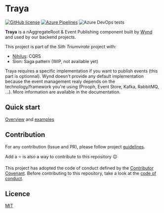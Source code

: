 # Traya

[![GitHub license](https://img.shields.io/badge/license-MIT-blue.svg)](LICENSE)
[![Azure Pipelines](https://img.shields.io/azure-devops/build/pontoreausylvain/75e3bd3f-37cc-4383-9c61-c82efc276085/3)](https://dev.azure.com/pontoreausylvain/Traya/_build?definitionId=3)
![Azure DevOps tests](https://img.shields.io/azure-devops/tests/pontoreausylvain/traya/3)

**Traya** is a nAggregateRoot & Event Publishing component built by [Wynd](https://www.wynd.eu) and used by our backend projects.

This project is part of the _Sith Triumvirate_ project with:
- [Nihilus](https://github.com/Wynd-Lab/nihilus): CQRS
- Sion: Saga pattern (WIP, not available yet)

Traya requires a specific implementation if you want to publish events (this part is optionnal). Wynd doesn't provide any default implementation because the event management realy depends on the technology/framework you're using (Prooph, Event Store, Kafka, RabbitMQ, ...). More information are available in the documentation.

## Quick start

[Overview](/doc/README.md) and [examples](/examples)

## Contribution

For any contribution (Issue and PR), please follow project [guidelines](CONTRIBUTING.md). 

Add a ⭐️ is also a way to contribute to this repository 😉

This project has adopted the code of conduct defined by the [Contributor Covenant](https://www.contributor-covenant.org/). Before contributing to this repository, take a look at the [code of conduct](CODE_OF_CONDUCT.md).

## Licence

[MIT](LICENSE)

